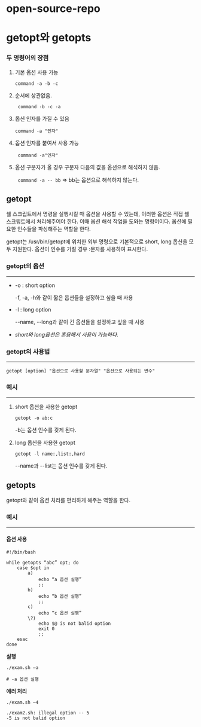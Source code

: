 # open-source-repo

# getopt와 getopts

### 두 명령어의 장점
1. 기본 옵션 사용 가능

	``` command -a -b -c ```
	
2. 순서에 상관없음.

	``` command -b -c -a```
	
3. 옵션 인자를 가질 수 있음

	``` command -a "인자" ```
	
4. 옵션 인자를 붙여서 사용 가능

	``` command -a"인자"```
	
5. 옵션 구분자가 올 경우 구분자 다음의 값을 옵션으로 해석하지 않음.

	``` command -a -- bb```
	=> bb는 옵션으로 해석하지 않는다.

## getopt

쉘 스크립트에서 명령을 실행시킬 때 옵션을 사용할 수 있는데, 이러한 옵션은 직접 쉘 스크립트에서 처리해주어야 한다. 이때 옵션 해석 작업을 도와는 명령어이다. 옵션에 필요한 인수들을 파싱해주는 역할을 한다.



getopt는 /usr/bin/getopt에 위치한 외부 명령으로 기본적으로 short, long 옵션을 모두 지원한다. 옵션이 인수를 가질 경우 :문자를 사용하여 표시한다.


### getopt의 옵션

***

+ -o : short option

	-f, -a, -h와 같이 짧은 옵션들을 설정하고 싶을 때 사용

+ -l : long option

	--name, --long과 같이 긴 옵션들을 설정하고 싶을 때 사용


+ _short와 long옵션은 혼용해서 사용이 가능하다._


### getopt의 사용법

***

```getopt [option] "옵션으로 사용할 문자열" "옵션으로 사용되는 변수"```

### 예시

***

1. short 옵션을 사용한 getopt

	```getopt -o ab:c```

	-b는 옵션 인수를 갖게 된다.

2. long 옵션을 사용한 getopt


	```getopt -l name:,list:,hard```

	--name과 --list는 옵션 인수를 갖게 된다.


## getopts

getopt와 같이 옵션 처리를 편리하게 해주는 역할을 한다.

### 예시

***

#### 옵션 사용

```
#!/bin/bash

while getopts “abc” opt; do
	case $opt in
		a)
			echo “a 옵션 실행”
			;;
		b)
			echo “b 옵션 실행”
			;;
		c)
			echo “c 옵션 실행”
		\?)
			echo $@ is not balid option
			exit 0
			;;
	esac
done
```

**실행**

```./exam.sh –a```

```# -a 옵션 실행```

**에러 처리**

```./exam.sh –4```
```
./exam2.sh: illegal option -- 5
-5 is not balid option
```


























